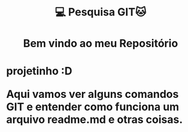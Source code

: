 <H1 align=center> 💻 Pesquisa GIT🐱
<h1 align="center"> Bem vindo ao meu Repositório </h1>
  
<h1> projetinho :D 



<p>Aqui vamos ver alguns comandos GIT e entender como funciona um arquivo readme.md e otras coisas.</p>
